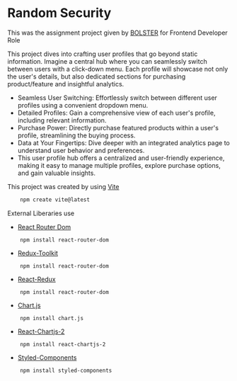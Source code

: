 # Random Security

This was the assignment project given by [BOLSTER](https://bolster.ai/) for Frontend Developer Role

This project dives into crafting user profiles that go beyond static information. Imagine a central hub where you can seamlessly switch between users with a click-down menu.  Each profile will showcase not only the user's details, but also dedicated sections for purchasing product/feature and insightful analytics.

- Seamless User Switching: Effortlessly switch between different user profiles using a convenient dropdown menu.
- Detailed Profiles: Gain a comprehensive view of each user's profile, including relevant information.
- Purchase Power: Directly purchase featured products within a user's profile, streamlining the buying process.
- Data at Your Fingertips: Dive deeper with an integrated analytics page to understand user behavior and preferences.
- This user profile hub offers a centralized and user-friendly experience, making it easy to manage multiple profiles, explore purchase options, and gain valuable insights.


This project was created by using [Vite](https://vitejs.dev/)

```cmd
    npm create vite@latest
```

External Liberaries use

- [React Router Dom](https://reactrouter.com/)

```vite
    npm install react-router-dom
```

- [Redux-Toolkit](https://redux-toolkit.js.org/)

```vite
    npm install react-router-dom
```

- [React-Redux](https://react-redux.js.org/)

```vite
    npm install react-router-dom
```

- [Chart.js](https://www.chartjs.org/)

```vite
    npm install chart.js
```

- [React-Chartjs-2](https://react-chartjs-2.js.org/)

```vite
    npm install react-chartjs-2
```

- [Styled-Components](https://www.styled-components.com/)

```vite
    npm install styled-components
```
